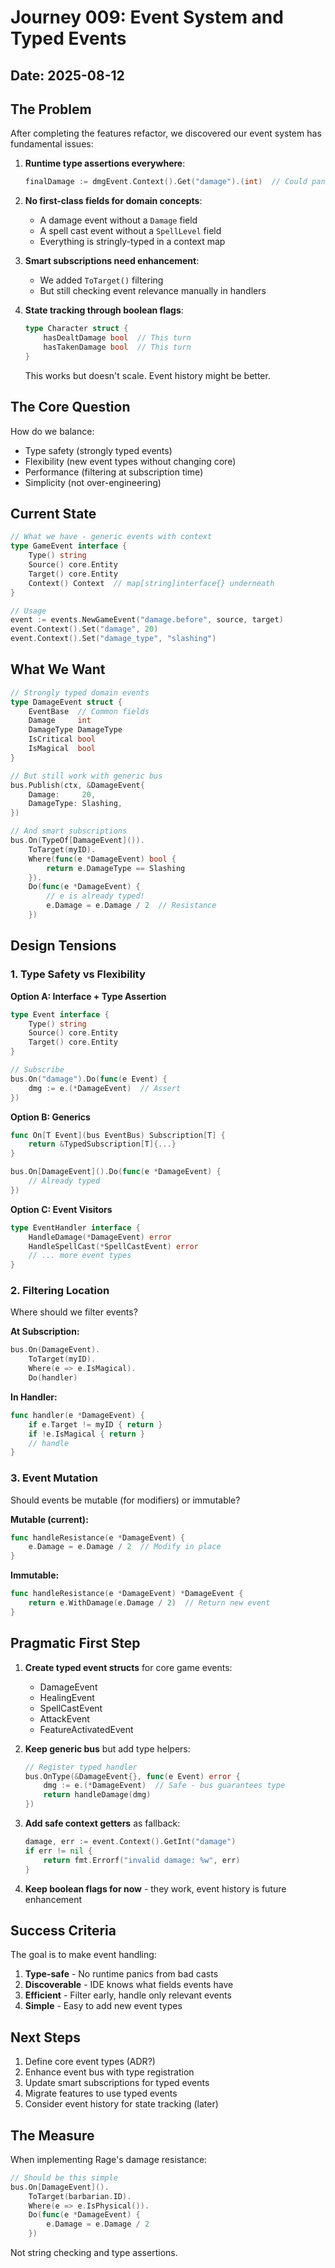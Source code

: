 # Journey 009: Event System and Typed Events

## Date: 2025-08-12

## The Problem

After completing the features refactor, we discovered our event system has fundamental issues:

1. **Runtime type assertions everywhere**:
   ```go
   finalDamage := dmgEvent.Context().Get("damage").(int)  // Could panic!
   ```

2. **No first-class fields for domain concepts**:
   - A damage event without a `Damage` field
   - A spell cast event without a `SpellLevel` field
   - Everything is stringly-typed in a context map

3. **Smart subscriptions need enhancement**:
   - We added `ToTarget()` filtering
   - But still checking event relevance manually in handlers

4. **State tracking through boolean flags**:
   ```go
   type Character struct {
       hasDealtDamage bool  // This turn
       hasTakenDamage bool  // This turn
   }
   ```
   This works but doesn't scale. Event history might be better.

## The Core Question

How do we balance:
- Type safety (strongly typed events)
- Flexibility (new event types without changing core)
- Performance (filtering at subscription time)
- Simplicity (not over-engineering)

## Current State

```go
// What we have - generic events with context
type GameEvent interface {
    Type() string
    Source() core.Entity
    Target() core.Entity
    Context() Context  // map[string]interface{} underneath
}

// Usage
event := events.NewGameEvent("damage.before", source, target)
event.Context().Set("damage", 20)
event.Context().Set("damage_type", "slashing")
```

## What We Want

```go
// Strongly typed domain events
type DamageEvent struct {
    EventBase  // Common fields
    Damage     int
    DamageType DamageType
    IsCritical bool
    IsMagical  bool
}

// But still work with generic bus
bus.Publish(ctx, &DamageEvent{
    Damage:     20,
    DamageType: Slashing,
})

// And smart subscriptions
bus.On(TypeOf[DamageEvent]()).
    ToTarget(myID).
    Where(func(e *DamageEvent) bool {
        return e.DamageType == Slashing
    }).
    Do(func(e *DamageEvent) {
        // e is already typed!
        e.Damage = e.Damage / 2  // Resistance
    })
```

## Design Tensions

### 1. Type Safety vs Flexibility

**Option A: Interface + Type Assertion**
```go
type Event interface {
    Type() string
    Source() core.Entity
    Target() core.Entity
}

// Subscribe
bus.On("damage").Do(func(e Event) {
    dmg := e.(*DamageEvent)  // Assert
})
```

**Option B: Generics**
```go
func On[T Event](bus EventBus) Subscription[T] {
    return &TypedSubscription[T]{...}
}

bus.On[DamageEvent]().Do(func(e *DamageEvent) {
    // Already typed
})
```

**Option C: Event Visitors**
```go
type EventHandler interface {
    HandleDamage(*DamageEvent) error
    HandleSpellCast(*SpellCastEvent) error
    // ... more event types
}
```

### 2. Filtering Location

Where should we filter events?

**At Subscription:**
```go
bus.On(DamageEvent).
    ToTarget(myID).
    Where(e => e.IsMagical).
    Do(handler)
```

**In Handler:**
```go
func handler(e *DamageEvent) {
    if e.Target != myID { return }
    if !e.IsMagical { return }
    // handle
}
```

### 3. Event Mutation

Should events be mutable (for modifiers) or immutable?

**Mutable (current):**
```go
func handleResistance(e *DamageEvent) {
    e.Damage = e.Damage / 2  // Modify in place
}
```

**Immutable:**
```go
func handleResistance(e *DamageEvent) *DamageEvent {
    return e.WithDamage(e.Damage / 2)  // Return new event
}
```

## Pragmatic First Step

1. **Create typed event structs** for core game events:
   - DamageEvent
   - HealingEvent  
   - SpellCastEvent
   - AttackEvent
   - FeatureActivatedEvent

2. **Keep generic bus** but add type helpers:
   ```go
   // Register typed handler
   bus.OnType(&DamageEvent{}, func(e Event) error {
       dmg := e.(*DamageEvent)  // Safe - bus guarantees type
       return handleDamage(dmg)
   })
   ```

3. **Add safe context getters** as fallback:
   ```go
   damage, err := event.Context().GetInt("damage")
   if err != nil {
       return fmt.Errorf("invalid damage: %w", err)
   }
   ```

4. **Keep boolean flags for now** - they work, event history is future enhancement

## Success Criteria

The goal is to make event handling:
1. **Type-safe** - No runtime panics from bad casts
2. **Discoverable** - IDE knows what fields events have
3. **Efficient** - Filter early, handle only relevant events
4. **Simple** - Easy to add new event types

## Next Steps

1. Define core event types (ADR?)
2. Enhance event bus with type registration
3. Update smart subscriptions for typed events
4. Migrate features to use typed events
5. Consider event history for state tracking (later)

## The Measure

When implementing Rage's damage resistance:
```go
// Should be this simple
bus.On[DamageEvent]().
    ToTarget(barbarian.ID).
    Where(e => e.IsPhysical()).
    Do(func(e *DamageEvent) {
        e.Damage = e.Damage / 2
    })
```

Not string checking and type assertions.